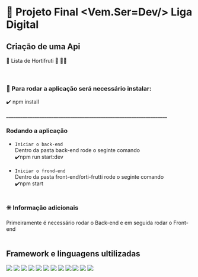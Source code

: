 # 🚀 Projeto Final <Vem.Ser=Dev/> Liga Digital 

<div>

 <h2> Criação de uma Api </h2>
🍓 Lista de Hortifruti 🛒 🍉🍇  <br/><br/>
 <br/>

### 🚧 Para rodar a aplicação será necessário instalar: <br/>
✔️ npm install  
</div>
____________________________________________________________________

### Rodando a aplicação

- `Iniciar o back-end`<br/>
Dentro da pasta back-end rode o seginte comando <br>
✔️npm run start:dev

- `Iniciar o frond-end`<br/>
Dentro da pasta front-end/orti-frutti rode o seginte comando <br>
 ✔️npm start
  <br> <br>

### ✳️ Informação adicionais
Primeiramente é necessário rodar o Back-end e em seguida rodar o Front-end 
<br> <br>

## Framework e linguagens ultilizadas
<div  display: inline-block>
<img src="https://img.shields.io/badge/JavaScript-323330?style=for-the-badge&logo=javascript&logoColor=F7DF1E" /> 
<img src="https://img.shields.io/badge/TypeScript-007ACC?style=for-the-badge&logo=typescript&logoColor=white" /> 
<img src="https://img.shields.io/badge/Node.js-43853D?style=for-the-badge&logo=node.js&logoColor=white" /> 
<img src="https://img.shields.io/badge/React-20232A?style=for-the-badge&logo=react&logoColor=61DAFB" /> 
<img src="https://img.shields.io/badge/Heroku-430098?style=for-the-badge&logo=heroku&logoColor=white" />
<img src="https://img.shields.io/badge/postgres-%23316192.svg?style=for-the-badge&logo=postgresql&logoColor=white"/>
<img src="https://img.shields.io/badge/express.js-%23404d59.svg?style=for-the-badge&logo=express&logoColor=%2361DAFB">
<img src="https://img.shields.io/badge/-Swagger-%23Clojure?style=for-the-badge&logo=swagger&logoColor=white">
<img src="https://img.shields.io/badge/Insomnia-black?style=for-the-badge&logo=insomnia&logoColor=5849BE">
<img src="https://img.shields.io/badge/NPM-%23000000.svg?style=for-the-badge&logo=npm&logoColor=white">
<img src="https://img.shields.io/badge/nestjs-%23E0234E.svg?style=for-the-badge&logo=nestjs&logoColor=white">
<img src="https://img.shields.io/badge/<DBeaver>-<light blue>">
</div>
